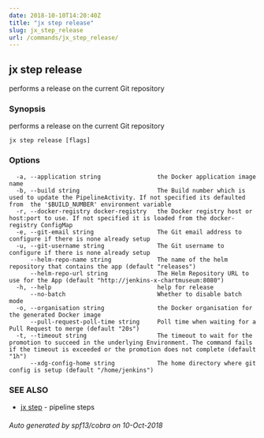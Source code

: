 ```yaml
---
date: 2018-10-10T14:20:40Z
title: "jx step release"
slug: jx_step_release
url: /commands/jx_step_release/
---
```

## jx step release

performs a release on the current Git repository

### Synopsis

performs a release on the current Git repository

```
jx step release [flags]
```

### Options

```
  -a, --application string                the Docker application image name
  -b, --build string                      The Build number which is used to update the PipelineActivity. If not specified its defaulted from  the '$BUILD_NUMBER' environment variable
  -r, --docker-registry docker-registry   the Docker registry host or host:port to use. If not specified it is loaded from the docker-registry ConfigMap
  -e, --git-email string                  The Git email address to configure if there is none already setup
  -u, --git-username string               The Git username to configure if there is none already setup
      --helm-repo-name string             The name of the helm repository that contains the app (default "releases")
      --helm-repo-url string              The Helm Repository URL to use for the App (default "http://jenkins-x-chartmuseum:8080")
  -h, --help                              help for release
      --no-batch                          Whether to disable batch mode
  -o, --organisation string               the Docker organisation for the generated Docker image
      --pull-request-poll-time string     Poll time when waiting for a Pull Request to merge (default "20s")
  -t, --timeout string                    The timeout to wait for the promotion to succeed in the underlying Environment. The command fails if the timeout is exceeded or the promotion does not complete (default "1h")
      --xdg-config-home string            The home directory where git config is setup (default "/home/jenkins")
```

### SEE ALSO

* [jx step](/commands/jx_step/)	 - pipeline steps

###### Auto generated by spf13/cobra on 10-Oct-2018
